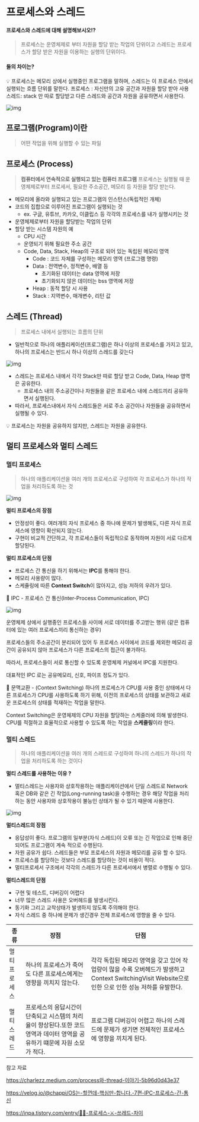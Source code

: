 # 프로세스와 스레드 

#### 프로세스와 스레드에 대해 설명해보시오!?

> 프로세스는 운영체제로 부터 자원을 할당 받는 작업의 단위이고 스레드는 프로세스가 할당 받은 자원을 이용하는 실행의 단위이다.

#### 둘의 차이는?

<aside> 💡 프로세스는 메모리 상에서 실행중인 프로그램을 말하며, 스레드는 이 프로세스 안에서 실행되는 흐름 단위를 말한다. 프로세스 : 자신만의 고유 공간과 자원을 할당 받아 사용 스레드: stack 만 따로 할당받고 다른 스레드와 공간과 자원을 공유하면서 사용한다.



![img](https://s3.us-west-2.amazonaws.com/secure.notion-static.com/f0c2d330-d879-4fe9-9027-06db0c7c329a/Untitled.png?X-Amz-Algorithm=AWS4-HMAC-SHA256&X-Amz-Content-Sha256=UNSIGNED-PAYLOAD&X-Amz-Credential=AKIAT73L2G45EIPT3X45%2F20220905%2Fus-west-2%2Fs3%2Faws4_request&X-Amz-Date=20220905T124517Z&X-Amz-Expires=86400&X-Amz-Signature=c8e29df6d23d1471dea5278e4f008d10cc3444e853e72385bcdf4d144b76dd2e&X-Amz-SignedHeaders=host&response-content-disposition=filename%20%3D%22Untitled.png%22&x-id=GetObject)

## 프로그램(Program)이란

> 어떤 작업을 위해 실행할 수 있는 파일

## 프로세스 (Process)

> **컴퓨터에서 연속적으로 실행되고 있는 컴퓨터 프로그램** 프로세스는 실행될 때 운영체제로부터 프로세서, 필요한 주소공간, 메모리 등 자원을 할당 받는다.

- 메모리에 올라와 실행되고 있는 프로그램의 인스턴스(독립적인 개체)
- 코드의 집합으로 이루어진 프로그램이 실행되는 것
  - ex. 구글, 유튜브, 카카오, 이클립스 등 각각의 프로세스를 내가 실행시키는 것
- 운영체제로부터 자원을 할당받는 작업의 단위
- 할당 받는 시스템 자원의 예
  - CPU 시간
  - 운영되기 위해 필요한 주소 공간
  - Code, Data, Stack, Heap의 구조로 되어 있는 독립된 메모리 영역
    - Code : 코드 자체를 구성하는 메모리 영역 (프로그램 명령)
    - Data : 전역변수, 정적변수, 배열 등
      - 초기화된 데이터는 data 영역에 저장
      - 초기화되지 않은 데이터는 bss 영역에 저장
    - Heap : 동적 할당 시 사용
    - Stack : 지역변수, 매개변수, 리턴 값

## 스레드 (Thread)

> 프로세스 내에서 실행되는 흐름의 단위

- 일반적으로 하나의 애플리케이션(프로그램)은 하나 이상의 프로세스를 가지고 있고, 하나의 프로세스는 반드시 하나 이상의 스레드를 갖는다

![img](https://s3.us-west-2.amazonaws.com/secure.notion-static.com/e86fb686-9f4b-46dd-bb76-cae58f571354/Untitled.png?X-Amz-Algorithm=AWS4-HMAC-SHA256&X-Amz-Content-Sha256=UNSIGNED-PAYLOAD&X-Amz-Credential=AKIAT73L2G45EIPT3X45%2F20220905%2Fus-west-2%2Fs3%2Faws4_request&X-Amz-Date=20220905T124534Z&X-Amz-Expires=86400&X-Amz-Signature=701d4ed4ceeebe355c70ad0e0839842241ad3e9ebe1d364ae3ad1bf7af1738e8&X-Amz-SignedHeaders=host&response-content-disposition=filename%20%3D%22Untitled.png%22&x-id=GetObject)

- 스레드는 프로세스 내에서 각각 Stack만 따로 할당 받고 Code, Data, Heap 영역은 공유한다.
  - 프로세스 내의 주소공간이나 자원들을 같은 프로세스 내에 스레드끼리 공유하면서 실행된다.
- 따라서, 프로세스내에서 자식 스레드들은 서로 주소 공간이나 자원들을 공유하면서 실행될 수 있다.

<aside> 💡 프로세스는 자원을 공유하지 않지만, 스레드는 자원을 공유한다.




## 멀티 프로세스와 멀티 스레드

### 멀티 프로세스

> 하나의 애플리케이션을 여러 개의 프로세스로 구성하여 각 프로세스가 하나의 작업을 처리하도록 하는 것

![img](https://s3.us-west-2.amazonaws.com/secure.notion-static.com/222db970-3288-449e-aef1-6cb8f882abc1/Untitled.png?X-Amz-Algorithm=AWS4-HMAC-SHA256&X-Amz-Content-Sha256=UNSIGNED-PAYLOAD&X-Amz-Credential=AKIAT73L2G45EIPT3X45%2F20220905%2Fus-west-2%2Fs3%2Faws4_request&X-Amz-Date=20220905T124600Z&X-Amz-Expires=86400&X-Amz-Signature=6763a8182ff010388f4ae89b05995c48c33fcc7b9f8a2d55ad55885f3ffe17f8&X-Amz-SignedHeaders=host&response-content-disposition=filename%20%3D%22Untitled.png%22&x-id=GetObject)

**멀티 프로세스의 장점**

- 안정성이 좋다. 여러개의 자식 프로세스 중 하나에 문제가 발생해도, 다른 자식 프로세스에 영향이 확산되지 않는다.
- 구현이 비교적 간단하고, 각 프로세스들이 독립적으로 동작하며 자원이 서로 다르게 할당된다.

**멀티 프로세스의 단점**

- 프로세스 간 통신을 하기 위해서는 **IPC**를 통해야 한다.
- 메모리 사용량이 많다.
- 스케쥴링에 따른 **Context Switch**이 많아지고, 성능 저하의 우려가 있다.

<aside> 🚧 IPC - 프로세스 간 통신(Inter-Process Communication, IPC)


![img](https://s3.us-west-2.amazonaws.com/secure.notion-static.com/b07cf14b-65e0-4ec7-a345-0138a8588e2e/Untitled.png?X-Amz-Algorithm=AWS4-HMAC-SHA256&X-Amz-Content-Sha256=UNSIGNED-PAYLOAD&X-Amz-Credential=AKIAT73L2G45EIPT3X45%2F20220905%2Fus-west-2%2Fs3%2Faws4_request&X-Amz-Date=20220905T124622Z&X-Amz-Expires=86400&X-Amz-Signature=066b7aa9c3aba9990d80a1b237c2d0dbb8a7f1856d91acf64baaf928e53e49c7&X-Amz-SignedHeaders=host&response-content-disposition=filename%20%3D%22Untitled.png%22&x-id=GetObject)

운영체제 상에서 실행중인 프로세스들 사이에 서로 데이터를 주고받는 행위 (같은 컴퓨터에 있는 여러 프로세스끼리 통신하는 경우)

프로세스들의 주소공간이 분리되어 있어 두 프로세스 사이에서 코드를 제외한 메모리 공간이 공유되지 않아 프로세스가 다른 프로세스의 접근이 불가하다.

따라서, 프로세스들이 서로 통신할 수 있도록 운영체제 커널에서 IPC를 지원한다.

대표적인 IPC 로는 공유메모리, 신호, 파이프 정도가 있다.



<aside> 📖 문맥교환 - (Context Switching) 하나의 프로세스가 CPU를 사용 중인 상태에서 다른 프로세스가 CPU를 사용하도록 하기 위해, 이전의 프로세스의 상태를 보관하고 새로운 프로세스의 상태를 적재하는 작업을 말한다.


Context Switching은 운영체제의 CPU 자원을 할당하는 스케줄러에 의해 발생한다. CPU를 적절하고 효율적으로 사용할 수 있도록 하는 작업을 **스케줄링**이라 한다.



### 멀티 스레드

> 하나의 애플리케이션을 여러 개의 스레드로 구성하여 하나의 스레드가 하나의 작업을 처리하도록 하는 것이다

**멀티 스레드를 사용하는 이유 ?**

- 멀티스레드는 사용자와 상호작용하는 애플리케이션에서 단일 스레드로 Network 혹은 DB와 같은 긴 작업(Long-running task)을 수행하는 경우 해당 작업을 처리하는 동안 사용자와 상호작용이 불능인 상태가 될 수 있기 때문에 사용한다.

![img](https://s3.us-west-2.amazonaws.com/secure.notion-static.com/f3df0f99-8688-499d-ba8f-14d1489a6a07/Untitled.png?X-Amz-Algorithm=AWS4-HMAC-SHA256&X-Amz-Content-Sha256=UNSIGNED-PAYLOAD&X-Amz-Credential=AKIAT73L2G45EIPT3X45%2F20220905%2Fus-west-2%2Fs3%2Faws4_request&X-Amz-Date=20220905T124639Z&X-Amz-Expires=86400&X-Amz-Signature=65858fc940b88fd8568f7a52e656a31fc63811845dbad73837c7ad3396c8741d&X-Amz-SignedHeaders=host&response-content-disposition=filename%20%3D%22Untitled.png%22&x-id=GetObject)



**멀티스레드의 장점**

- 응답성이 좋다. 프로그램의 일부분(자식 스레드)이 오류 또는 긴 작업으로 인해 중단되어도 프로그램이 계속 적으로 수행된다.
- 자원 공유가 쉽다. 스레드들은 부모 프로세스의 자원과 메모리를 공유 할 수 있다.
- 프로세스를 할당하는 것보다 스레드를 할당하는 것이 비용이 적다.
- 멀티프로세서 구조에서 각각의 스레드가 다른 프로세서에서 병렬로 수행될 수 있다.

**멀티스레드의 단점**

- 구현 및 테스트, 디버깅이 어렵다
- 너무 많은 스레드 사용은 오버헤드를 발생시킨다.
- 동기화 그리고 교착상태가 발생하지 않도록 주의해야 한다.
- 자식 스레드 중 하나에 문제가 생긴경우 전체 프로세스에 영향을 줄 수 있다.

| 종류          | 장점                                                         | 단점                                                         |
| ------------- | ------------------------------------------------------------ | ------------------------------------------------------------ |
| 멀티 프로세스 | 하나의 프로세스가 죽어도 다른 프로세스에게는 영향을 끼치지 않는다. | 각각 독립된 메모리 영역을 갖고 있어 작업량이 많을 수록 오버헤드가 발생하고 Context SwitchingVisit Website으로 인한 으로 인한 성능 저하를 유발한다. |
| 멀티 스레드   | 프로세스의 응답시간이 단축되고 시스템의 처리율이 향상된다.또한 코드영역과 데이터 영역을 공유하기 떄문에 자원 소모가 적다. | 프로그램 디버깅이 어렵고 하나의 스레드에 문제가 생기면 전체적인 프로세스에 영향을 끼치게 된다. |









참고 자료

https://charlezz.medium.com/process와-thread-이야기-5b96d0d43e37

https://velog.io/@chappi/OS는-할껀데-핵심만-합니다.-7편-IPC-프로세스-간-통신

https://inpa.tistory.com/entry/👩‍💻-프로세스-⚔️-쓰레드-차이
